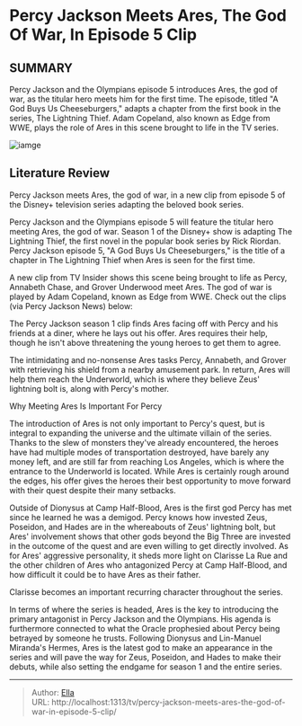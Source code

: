 # Percy Jackson Meets Ares, The God Of War, In Episode 5 Clip


## SUMMARY 



  Percy Jackson and the Olympians episode 5 introduces Ares, the god of war, as the titular hero meets him for the first time.   The episode, titled &#34;A God Buys Us Cheeseburgers,&#34; adapts a chapter from the first book in the series, The Lightning Thief.   Adam Copeland, also known as Edge from WWE, plays the role of Ares in this scene brought to life in the TV series.  

![iamge](https://static1.srcdn.com/wordpress/wp-content/uploads/2023/08/ares-percy-jackson.jpg)

## Literature Review
Percy Jackson meets Ares, the god of war, in a new clip from episode 5 of the Disney&#43; television series adapting the beloved book series. 




Percy Jackson and the Olympians episode 5 will feature the titular hero meeting Ares, the god of war. Season 1 of the Disney&#43; show is adapting The Lightning Thief, the first novel in the popular book series by Rick Riordan. Percy Jackson episode 5, &#34;A God Buys Us Cheeseburgers,&#34; is the title of a chapter in The Lightning Thief when Ares is seen for the first time.




A new clip from TV Insider shows this scene being brought to life as Percy, Annabeth Chase, and Grover Underwood meet Ares. The god of war is played by Adam Copeland, known as Edge from WWE. Check out the clips (via Percy Jackson News) below:


 

The Percy Jackson season 1 clip finds Ares facing off with Percy and his friends at a diner, where he lays out his offer. Ares requires their help, though he isn&#39;t above threatening the young heroes to get them to agree.


 

The intimidating and no-nonsense Ares tasks Percy, Annabeth, and Grover with retrieving his shield from a nearby amusement park. In return, Ares will help them reach the Underworld, which is where they believe Zeus&#39; lightning bolt is, along with Percy&#39;s mother.





 Why Meeting Ares Is Important For Percy 
          

The introduction of Ares is not only important to Percy&#39;s quest, but is integral to expanding the universe and the ultimate villain of the series. Thanks to the slew of monsters they&#39;ve already encountered, the heroes have had multiple modes of transportation destroyed, have barely any money left, and are still far from reaching Los Angeles, which is where the entrance to the Underworld is located. While Ares is certainly rough around the edges, his offer gives the heroes their best opportunity to move forward with their quest despite their many setbacks.

Outside of Dionysus at Camp Half-Blood, Ares is the first god Percy has met since he learned he was a demigod. Percy knows how invested Zeus, Poseidon, and Hades are in the whereabouts of Zeus&#39; lightning bolt, but Ares&#39; involvement shows that other gods beyond the Big Three are invested in the outcome of the quest and are even willing to get directly involved. As for Ares&#39; aggressive personality, it sheds more light on Clarisse La Rue and the other children of Ares who antagonized Percy at Camp Half-Blood, and how difficult it could be to have Ares as their father.






Clarisse becomes an important recurring character throughout the series.




In terms of where the series is headed, Ares is the key to introducing the primary antagonist in Percy Jackson and the Olympians. His agenda is furthermore connected to what the Oracle prophesied about Percy being betrayed by someone he trusts. Following Dionysus and Lin-Manuel Miranda&#39;s Hermes, Ares is the latest god to make an appearance in the series and will pave the way for Zeus, Poseidon, and Hades to make their debuts, while also setting the endgame for season 1 and the entire series.



---

> Author: [Ella](https://instagram.hk.cn/)  
> URL: http://localhost:1313/tv/percy-jackson-meets-ares-the-god-of-war-in-episode-5-clip/  


